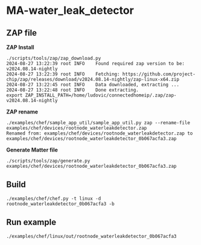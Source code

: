 # MA-water_leak_detector

## ZAP file

**ZAP Install**

    ./scripts/tools/zap/zap_download.py
    2024-08-27 13:22:39 root INFO    Found required zap version to be: v2024.08.14-nightly
    2024-08-27 13:22:39 root INFO    Fetching: https://github.com/project-chip/zap/releases/download/v2024.08.14-nightly/zap-linux-x64.zip
    2024-08-27 13:22:45 root INFO    Data downloaded, extracting ...
    2024-08-27 13:22:48 root INFO    Done extracting.
    export ZAP_INSTALL_PATH=/home/ludovic/connectedhomeip/.zap/zap-v2024.08.14-nightly    

**ZAP rename**

    ./examples/chef/sample_app_util/sample_app_util.py zap --rename-file examples/chef/devices/rootnode_waterleakdetector.zap
    Renamed from: examples/chef/devices/rootnode_waterleakdetector.zap to examples/chef/devices/rootnode_waterleakdetector_0b067acfa3.zap

**Generate Matter file**

    ./scripts/tools/zap/generate.py examples/chef/devices/rootnode_waterleakdetector_0b067acfa3.zap


## Build

    ./examples/chef/chef.py -t linux -d rootnode_waterleakdetector_0b067acfa3 -b

## Run example

    ./examples/chef/linux/out/rootnode_waterleakdetector_0b067acfa3
